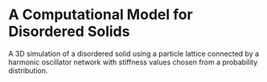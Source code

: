 # A Computational Model for Disordered Solids   
A 3D simulation of a disordered solid using a particle lattice connected by a harmonic oscillator network with stiffness values chosen from a probability distribution. 
